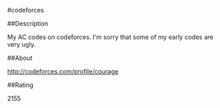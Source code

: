 #codeforces

##Description

My AC codes on codeforces. I'm sorry that some of my early codes are very ugly.

##About

<http://codeforces.com/profile/courage>

##Rating

2155
